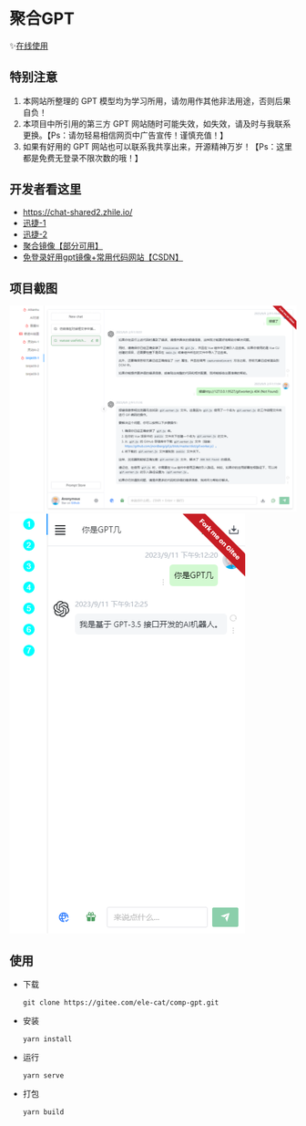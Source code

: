 # 聚合GPT

✨<a href='https://ele-cat.gitee.io/comp-gpt/' target="_blank">在线使用</a>

## 特别注意

1. 本网站所整理的 GPT 模型均为学习所用，请勿用作其他非法用途，否则后果自负！
2. 本项目中所引用的第三方 GPT 网站随时可能失效，如失效，请及时与我联系更换。【Ps：请勿轻易相信网页中广告宣传！谨慎充值！】
3. 如果有好用的 GPT 网站也可以联系我共享出来，开源精神万岁！【Ps：这里都是免费无登录不限次数的哦！】

## 开发者看这里

- <a href="https://chat-shared2.zhile.io/" target="_blank">https://chat-shared2.zhile.io/</a>
- <a href="http://13.231.111.140:8080/#/chat/1002" target="_blank">迅捷-1</a>
- <a href="http://18.132.17.74:3002/#/chat/1002" target="_blank">迅捷-2</a>
- <a href="https://xmfgpt.com/" target="_blank">聚合镜像【部分可用】</a>
- <a href="https://blog.csdn.net/weixin_43391631/article/details/132622930" target="_blank">免登录好用gpt镜像+常用代码网站【CSDN】</a>

## 项目截图

![PC端](./snapshot/pc.jpg)
![移动端](./snapshot/mobile.jpg)

## 使用

- 下载

  ```
  git clone https://gitee.com/ele-cat/comp-gpt.git
  ```

- 安装

  ```
  yarn install
  ```

- 运行

  ```
  yarn serve
  ```

- 打包

  ```
  yarn build
  ```
